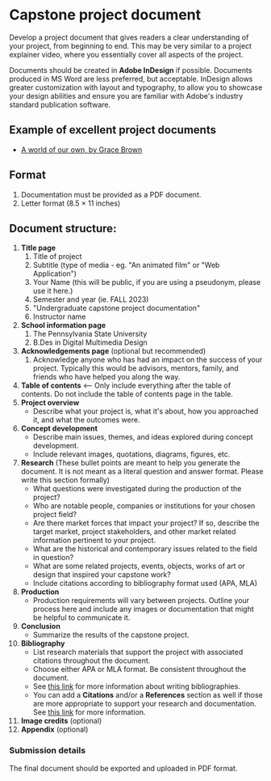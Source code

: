 # Capstone project document

Develop a project document that gives readers a clear understanding of your project, from beginning to end. This may be very similar to a project explainer video, where you essentially cover all aspects of the project.

Documents should be created in **Adobe InDesign** if possible. Documents produced in MS Word are less preferred, but acceptable. InDesign allows greater customization with layout and typography, to allow you to showcase your design abilities and ensure you are familiar with Adobe's industry standard publication software.

## Example of excellent project documents

- [A world of our own, by Grace Brown](https://bpb-us-e1.wpmucdn.com/sites.psu.edu/dist/7/143171/files/formidable/2/2023-12-04/Brown_Project_Document-8da963.pdf)


## Format
1. Documentation must be provided as a PDF document.
2. Letter format (8.5 × 11 inches)

## Document structure:

1. **Title page**
   1. Title of project
   2. Subtitle \(type of media - eg. "An animated film" or "Web Application"\)
   3. Your Name (this will be public, if you are using a pseudonym, please use it here.)
   4. Semester and year \(ie. FALL 2023\)
   5. "Undergraduate capstone project documentation"
   6. Instructor name
2. **School information page**
   1. The Pennsylvania State University
   2. B.Des in Digital Multimedia Design
3. **Acknowledgements page** (optional but recommended)
   1. Acknowledge anyone who has had an impact on the success of your project. Typically this would be advisors, mentors, family, and friends who have helped you along the way.   
4. **Table of contents** <-- Only include everything after the table of contents. Do not include the table of contents page in the table. 
5. **Project overview**
   * Describe what your project is, what it's about, how you approached it, and what the outcomes were.
6. **Concept development**
   * Describe main issues, themes, and ideas explored during concept development.
   * Include relevant images, quotations, diagrams, figures, etc.
7. **Research** (These bullet points are meant to help you generate the document. It is not meant as a literal question and answer format. Please write this section formally)
   * What questions were investigated during the production of the project?
   * Who are notable people, companies or institutions for your chosen project field?
   * Are there market forces that impact your project? If so, describe the target market, project stakeholders, and other market related information pertinent to your project.
   * What are the historical and contemporary issues related to the field in question?
   * What are some related projects, events, objects, works of art or design that inspired your capstone work?
   * Include citations according to bibliography format used \(APA, MLA\)
8. **Production**
   * Production requirements will vary between projects. Outline your process here and include any images or documentation that might be helpful to communicate it.
9. **Conclusion**
   * Summarize the results of the capstone project. 
10. **Bibliography**
    * List research materials that support the project with associated citations throughout the document.
    * Choose either APA or MLA format. Be consistent throughout the document.
    * See [this link](https://www.bibliography.com/how-to/how-to-write-a-bibliography-for-a-school-project/) for more information about writing bibliographies.
    * You can add a **Citations** and/or a **References** section as well if those are more appropriate to support your research and documentation. See [this link](https://www.bibliography.com/how-to/difference-between-citations-and-references/) for more information.
11. **Image credits** \(optional\)
12. **Appendix** \(optional\)

### Submission details

The final document should be exported and uploaded in PDF format.


